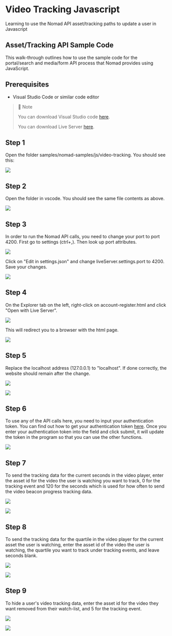 # Video Tracking Javascript
Learning to use the Nomad API asset/tracking paths to update a user in Javascript

## Asset/Tracking API Sample Code

This walk-through outlines how to use the sample code for the portal/search and media/form API process that Nomad provides using JavaScript.

## Prerequisites

- Visual Studio Code or similar code editor

> 📘 Note
> 
> You can download Visual Studio code [here](https://code.visualstudio.com/).
> 
> You can download Live Server [here](https://ritwickdey.github.io/vscode-live-server/).

## Step 1

Open the folder  samples/nomad-samples/js/video-tracking. You should see this:

![](https://files.readme.io/a6b24fa-image.png)

## Step 2

Open the folder in vscode. You should see the same file contents as above.

![](https://files.readme.io/564c730-image.png)

## Step 3

In order to run the Nomad API calls, you need to change your port to port 4200. First go to settings (ctrl+,). Then look up port attributes.

![](https://files.readme.io/7ca4a72-settings.png)

Click on "Edit in settings.json" and change liveServer.settings.port to 4200. Save your changes.

![](https://files.readme.io/199b2b4-liveserver.png)

## Step 4

On the Explorer tab on the left, right-click on account-register.html and click "Open with Live Server".

![](https://files.readme.io/22cfc1a-image.png)

This will redirect you to a browser with the html page.

![](https://files.readme.io/857b816-image.png)

## Step 5

Replace the localhost address (127.0.0.1) to "localhost". If done correctly, the website should remain after the change.

![](https://files.readme.io/3883009-videotrackingweb.png)

![](https://files.readme.io/4b3a6c6-videotrackinglh.png)

## Step 6

To use any of the API calls here, you need to input your authentication token. You can find out how to get your authentication token [here](https://github.com/Nomad-Media/samples/blob/main/nomad-samples/js/account-authenticaton/Readme.md). Once you enter your authentication token into the field and click submit, it will update the token in the program so that you can use the other functions.

![](https://files.readme.io/2ede52f-image.png)

## Step 7

To send the tracking data for the current seconds in the video player, enter the asset id for the video the user is watching you want to track, 0 for the tracking event and 120 for the seconds which is used for how often to send the video beacon progress tracking data.

![](https://files.readme.io/848d9c5-image.png)

![](https://files.readme.io/45af5b5-image.png)

## Step 8

To send the tracking data for the quartile in the video player for the current asset the user is watching, enter the asset id of the video the user is watching, the quartile you want to track under tracking events, and leave seconds blank.

![](https://files.readme.io/18b4749-image.png)

![](https://files.readme.io/45af5b5-image.png)

## Step 9

To hide a user's video tracking data, enter the asset id for the video they want removed from their watch-list, and 5 for the tracking event.

![](https://files.readme.io/2ee4776-image.png)

![](https://files.readme.io/45af5b5-image.png)

